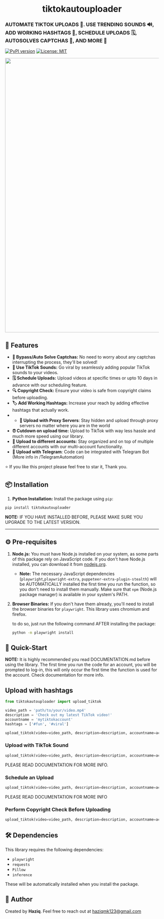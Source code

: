 <div align="center">
  <h1>tiktokautouploader</h1>
</div>


### AUTOMATE TIKTOK UPLOADS 🤖. USE TRENDING SOUNDS 🔊, ADD WORKING HASHTAGS 💯, SCHEDULE UPLOADS 🗓️, AUTOSOLVES CAPTCHAS 🧠, AND MORE 🎁

[![PyPI version](https://img.shields.io/pypi/v/tiktokautouploader.svg)](https://pypi.org/project/tiktokautouploader/)  [![License: MIT](https://img.shields.io/badge/License-MIT-yellow.svg)](https://opensource.org/licenses/MIT)

<p align="center">
  <img src="READMEimage/READMEGIF.gif" alt="" width="900"/>
</p>

## 🚀 Features

- **🔐 Bypass/Auto Solve Captchas:** No need to worry about any captchas interrupting the process, they'll be solved!
- **🎵 Use TikTok Sounds:** Go viral by seamlessly adding popular TikTok sounds to your videos.
- **🗓 Schedule Uploads:** Upload videos at specific times or upto 10 days in advance with our scheduling feature.
- **🔍 Copyright Check:** Ensure your video is safe from copyright claims before uploading.
- **🏷 Add Working Hashtags:** Increase your reach by adding effective hashtags that actually work.
- - **🥷 Upload with Proxy Servers**: Stay hidden and upload through proxy servers no matter where you are in the world
- **⏰ Cutdown on upload time:** Upload to TikTok with way less hassle and much more speed using our library.
- **📝 Upload to different accounts:** Stay organized and on top of multiple different accounts with our multi-account functionality.
- **🤖 Upload with Telegram**: Code can be integrated with Telegram Bot (More info in /TelegramAutomation)

⭐️ If you like this project please feel free to star it, Thank you.

## 📦 Installation

1. **Python Installation:** Install the package using `pip`:

```bash
pip install tiktokautouploader
```

**NOTE:** IF YOU HAVE INSTALLED BEFORE, PLEASE MAKE SURE YOU UPGRADE TO THE LATEST VERSION.

---

## ⚙️ Pre-requisites

1. **Node.js:** You must have Node.js installed on your system, as some parts of this package rely on JavaScript code. If you don't have Node.js installed, you can download it from [nodejs.org](https://nodejs.org/).

   - **Note:** The necessary JavaScript dependencies (`playwright`,`playwright-extra`, `puppeteer-extra-plugin-stealth`) will be AUTOMATICALLY installed the first time you run the function, so you don't need to install them manually. Make sure that `npm` (Node.js package manager) is available in your system's PATH.


2. **Browser Binaries:** If you don't have them already, you'll need to install the browser binaries for `playwright`. This library uses chromium and firefox.

     to do so, just run the following command AFTER installing the package:
        
    ```bash
    python -m playwright install
    ```


## 📝 Quick-Start

**NOTE:** It is highly recommended you read DOCUMENTATION.md before using the library.
The first time you run the code for an account, you will be prompted to log-in, this will only occur the first time the function is used for the account. Check documentation for more info.

## Upload with hashtags

```python
from tiktokautouploader import upload_tiktok

video_path = 'path/to/your/video.mp4'
description = 'Check out my latest TikTok video!'
accountname = 'mytiktokaccount'
hashtags = ['#fun', '#viral']

upload_tiktok(video=video_path, description=description, accountname=accountname, hashtags=hashtags)

```

### Upload with TikTok Sound

```python
upload_tiktok(video=video_path, description=description, accountname=accountname, sound_name='trending_sound', sound_aud_vol='main')
```

PLEASE READ DOCUMENTATION FOR MORE INFO.

### Schedule an Upload

```python
upload_tiktok(video=video_path, description=description, accountname=accountname, schedule='03:10', day=11)
```

PLEASE READ DOCUMENTATION FOR MORE INFO

### Perform Copyright Check Before Uploading

```python
upload_tiktok(video=video_path, description=description, accountname=accountname, hashtags=hashtags, copyrightcheck=True)
```

## 🛠 Dependencies

This library requires the following dependencies:

- `playwright`
- `requests`
- `Pillow`
- `inference`

These will be automatically installed when you install the package.

## 👤 Author

Created by **Haziq**. Feel free to reach out at [haziqmk123@gmail.com](mailto:haziqmk123@gmail.com)
